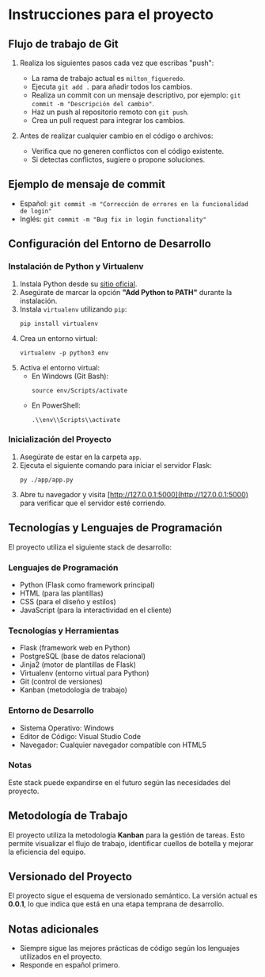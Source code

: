# Instrucciones para el proyecto

## Flujo de trabajo de Git
1. Realiza los siguientes pasos cada vez que escribas "push":
    - La rama de trabajo actual es `milton_figueredo`.
   - Ejecuta `git add .` para añadir todos los cambios.
   - Realiza un commit con un mensaje descriptivo, por ejemplo: `git commit -m "Descripción del cambio"`.
   - Haz un push al repositorio remoto con `git push`.
   - Crea un pull request para integrar los cambios.

2. Antes de realizar cualquier cambio en el código o archivos:
   - Verifica que no generen conflictos con el código existente.
   - Si detectas conflictos, sugiere o propone soluciones.

## Ejemplo de mensaje de commit
- Español: `git commit -m "Corrección de errores en la funcionalidad de login"`
- Inglés: `git commit -m "Bug fix in login functionality"`

## Configuración del Entorno de Desarrollo

### Instalación de Python y Virtualenv
1. Instala Python desde su [sitio oficial](https://www.python.org/downloads/).
2. Asegúrate de marcar la opción **"Add Python to PATH"** durante la instalación.
3. Instala `virtualenv` utilizando `pip`:
   ```
   pip install virtualenv
   ```
4. Crea un entorno virtual:
   ```
   virtualenv -p python3 env
   ```
5. Activa el entorno virtual:
   - En Windows (Git Bash):
     ```
     source env/Scripts/activate
     ```
   - En PowerShell:
     ```
     .\\env\\Scripts\\activate
     ```

### Inicialización del Proyecto
1. Asegúrate de estar en la carpeta `app`.
2. Ejecuta el siguiente comando para iniciar el servidor Flask:
   ```
   py ./app/app.py
   ```
3. Abre tu navegador y visita [http://127.0.0.1:5000](http://127.0.0.1:5000) para verificar que el servidor esté corriendo.

## Tecnologías y Lenguajes de Programación

El proyecto utiliza el siguiente stack de desarrollo:

### Lenguajes de Programación
- Python (Flask como framework principal)
- HTML (para las plantillas)
- CSS (para el diseño y estilos)
- JavaScript (para la interactividad en el cliente)

### Tecnologías y Herramientas
- Flask (framework web en Python)
- PostgreSQL (base de datos relacional)
- Jinja2 (motor de plantillas de Flask)
- Virtualenv (entorno virtual para Python)
- Git (control de versiones)
- Kanban (metodología de trabajo)

### Entorno de Desarrollo
- Sistema Operativo: Windows
- Editor de Código: Visual Studio Code
- Navegador: Cualquier navegador compatible con HTML5

### Notas
Este stack puede expandirse en el futuro según las necesidades del proyecto.

## Metodología de Trabajo
El proyecto utiliza la metodología **Kanban** para la gestión de tareas. Esto permite visualizar el flujo de trabajo, identificar cuellos de botella y mejorar la eficiencia del equipo.

## Versionado del Proyecto
El proyecto sigue el esquema de versionado semántico. La versión actual es **0.0.1**, lo que indica que está en una etapa temprana de desarrollo.

## Notas adicionales
- Siempre sigue las mejores prácticas de código según los lenguajes utilizados en el proyecto.
- Responde en español primero.
